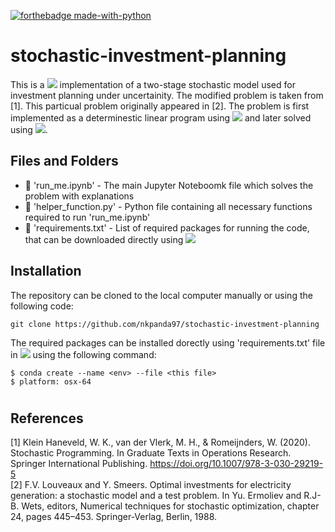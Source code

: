 [![forthebadge made-with-python](http://ForTheBadge.com/images/badges/made-with-python.svg)](https://www.python.org/)

# stochastic-investment-planning

This is a ![](https://img.shields.io/badge/Python-v%203.8-blue) implementation of a two-stage stochastic model used for investment planning under uncertainity. The modified problem is taken from [1]. This particual problem originally appeared in [2]. The problem is first implemented as a determinestic linear program using ![](https://img.shields.io/badge/Pyomo-v%206.4.1-orange) and later solved using ![](https://img.shields.io/badge/mpi--sppy-v%200.10-orange).

## Files and Folders
* :file_folder: 'run_me.ipynb' - The main Jupyter Noteboomk file which solves the problem with explanations
* :file_folder: 'helper_function.py' - Python file containing all necessary functions required to run 'run_me.ipynb'
* :file_folder: 'requirements.txt' - List of required packages for running the code, that can be downloaded directly using ![](https://anaconda.org/anaconda/jupyter/badges/version.svg)


## Installation
The repository can be cloned to the local computer manually or using the following code:
```
git clone https://github.com/nkpanda97/stochastic-investment-planning
```
The required packages can be installed dorectly using 'requirements.txt' file in ![](https://anaconda.org/anaconda/jupyter/badges/version.svg) using the following command:
```
$ conda create --name <env> --file <this file>
$ platform: osx-64
```

#





## References
[1] Klein Haneveld, W. K., van der Vlerk, M. H., & Romeijnders, W. (2020). Stochastic Programming. In Graduate Texts in Operations Research. Springer International Publishing. https://doi.org/10.1007/978-3-030-29219-5 <br>
[2] F.V. Louveaux and Y. Smeers. Optimal investments for electricity generation: a stochastic model and a test problem. In Yu. Ermoliev and R.J-B. Wets, editors, Numerical techniques for stochastic optimization, chapter 24, pages 445–453. Springer-Verlag, Berlin, 1988.

